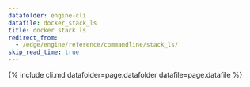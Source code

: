 ```yaml
---
datafolder: engine-cli
datafile: docker_stack_ls
title: docker stack ls
redirect_from:
  - /edge/engine/reference/commandline/stack_ls/
skip_read_time: true
---
```

<!--
This page is automatically generated from Docker's source code. If you want to
suggest a change to the text that appears here, open a ticket or pull request
in the source repository on GitHub:

https://github.com/docker/cli
-->

{% include cli.md datafolder=page.datafolder datafile=page.datafile %}
